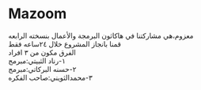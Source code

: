 # Mazoom

معزوم،هي مشاركتنا في هاكاثون البرمجة والأعمال بنسخته الرابعه<br/>
قمنا بانجاز المشروع خلال ٢٤ساعه فقط<br/>
الفرق مكون من ٣ افراد<br/>
١-رناد الثبيتي:مبرمج<br/>
٢-حسنه البركاتي:مبرمج<br/>
٣-محمدالثويني:صاحب الفكره<br/>
